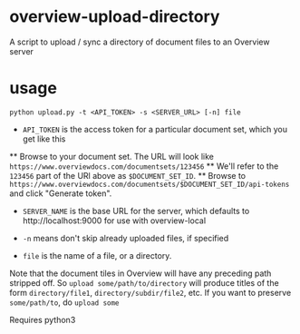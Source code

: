 # overview-upload-directory
A script to upload / sync a directory of document files to an Overview server

# usage
`python upload.py -t <API_TOKEN> -s <SERVER_URL> [-n] file`

* `API_TOKEN` is the access token for a particular document set, which you get like this

** Browse to your document set. The URL will look like `https://www.overviewdocs.com/documentsets/123456`
** We'll refer to the `123456` part of the URl above as `$DOCUMENT_SET_ID`.
** Browse to `https://www.overviewdocs.com/documentsets/$DOCUMENT_SET_ID/api-tokens` and click "Generate token".

* `SERVER_NAME` is the base URL for the server, which defaults to http://localhost:9000 for use with overview-local

* `-n` means don't skip already uploaded files, if specified

* `file` is the name of a file, or a directory. 

Note that the document tiles in Overview will have any preceding path stripped off. So `upload some/path/to/directory` will produce titles of the form `directory/file1`, `directory/subdir/file2`, etc. If you want to preserve `some/path/to`, do `upload some`

Requires python3

